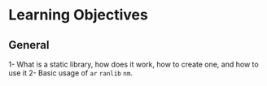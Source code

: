 # Learning Objectives
## General

1- What is a static library, how does it work, how to create one, and how to use it
2- Basic usage of `ar` `ranlib` `nm`.
